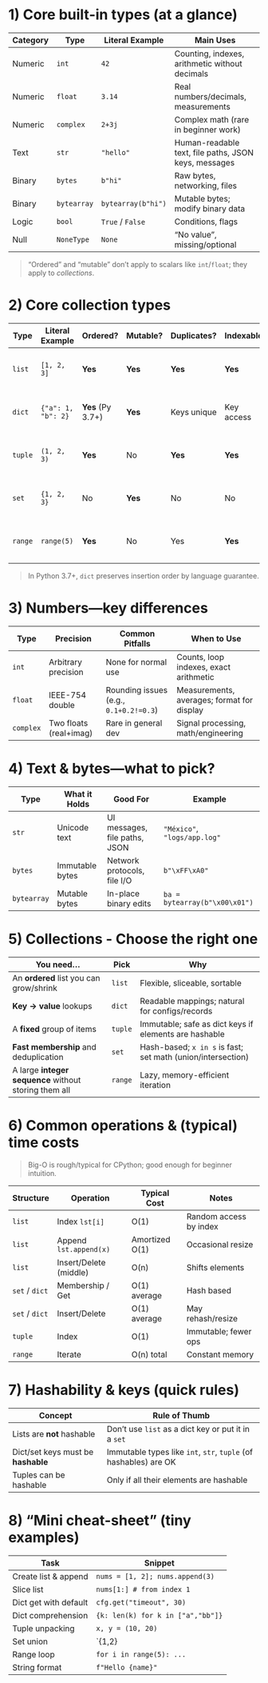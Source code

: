 # 1) Core built-in types (at a glance)

| Category | Type        | Literal Example    | Main Uses                                            |
| -------- | ----------- | ------------------ | ---------------------------------------------------- |
| Numeric  | `int`       | `42`               | Counting, indexes, arithmetic without decimals       |
| Numeric  | `float`     | `3.14`             | Real numbers/decimals, measurements                  |
| Numeric  | `complex`   | `2+3j`             | Complex math (rare in beginner work)                 |
| Text     | `str`       | `"hello"`          | Human-readable text, file paths, JSON keys, messages |
| Binary   | `bytes`     | `b"hi"`            | Raw bytes, networking, files                         |
| Binary   | `bytearray` | `bytearray(b"hi")` | Mutable bytes; modify binary data                    |
| Logic    | `bool`      | `True` / `False`   | Conditions, flags                                    |
| Null     | `NoneType`  | `None`             | “No value”, missing/optional                         |

>“Ordered” and “mutable” don’t apply to scalars like `int`/`float`; they apply to _collections_.


# 2) Core collection types

| Type    | Literal Example    | Ordered?          | Mutable? | Duplicates? | Indexable? | Typical Operations               | Main Uses                            |
| ------- | ------------------ | ----------------- | -------- | ----------- | ---------- | -------------------------------- | ------------------------------------ |
| `list`  | `[1, 2, 3]`        | **Yes**           | **Yes**  | **Yes**     | **Yes**    | append, pop, sort, slice         | General-purpose ordered collection   |
| `dict`  | `{"a": 1, "b": 2}` | **Yes** (Py 3.7+) | **Yes**  | Keys unique | Key access | get, update, keys/values/items   | Mappings, config, lookup tables      |
| `tuple` | `(1, 2, 3)`        | **Yes**           | No       | **Yes**     | **Yes**    | indexing, unpacking              | Fixed groups, function returns       |
| `set`   | `{1, 2, 3}`        | No                | **Yes**  | No          | No         | add, remove, union, intersection | Membership tests, remove duplicates  |
| `range` | `range(5)`         | **Yes**           | No       | Yes         | **Yes**    | iterate, len, indexing           | Efficient integer sequences in loops |

>In Python 3.7+, `dict` preserves insertion order by language guarantee.


# 3) Numbers—key differences

|Type|Precision|Common Pitfalls|When to Use|
|---|---|---|---|
|`int`|Arbitrary precision|None for normal use|Counts, loop indexes, exact arithmetic|
|`float`|IEEE-754 double|Rounding issues (e.g., `0.1+0.2!=0.3`)|Measurements, averages; format for display|
|`complex`|Two floats (real+imag)|Rare in general dev|Signal processing, math/engineering|


# 4) Text & bytes—what to pick?

|Type|What it Holds|Good For|Example|
|---|---|---|---|
|`str`|Unicode text|UI messages, file paths, JSON|`"México"`, `"logs/app.log"`|
|`bytes`|Immutable bytes|Network protocols, file I/O|`b"\xFF\xA0"`|
|`bytearray`|Mutable bytes|In-place binary edits|`ba = bytearray(b"\x00\x01")`|


# 5) Collections - Choose the right one

| You need…                                             | Pick    | Why                                                         |
| ----------------------------------------------------- | ------- | ----------------------------------------------------------- |
| An **ordered** list you can grow/shrink               | `list`  | Flexible, sliceable, sortable                               |
| **Key → value** lookups                               | `dict`  | Readable mappings; natural for configs/records              |
| A **fixed** group of items                            | `tuple` | Immutable; safe as dict keys if elements are hashable       |
| **Fast membership** and deduplication                 | `set`   | Hash-based; `x in s` is fast; set math (union/intersection) |
| A large **integer sequence** without storing them all | `range` | Lazy, memory-efficient iteration                            |


# 6) Common operations & (typical) time costs

> Big-O is rough/typical for CPython; good enough for beginner intuition.

|Structure|Operation|Typical Cost|Notes|
|---|---|---|---|
|`list`|Index `lst[i]`|O(1)|Random access by index|
|`list`|Append `lst.append(x)`|Amortized O(1)|Occasional resize|
|`list`|Insert/Delete (middle)|O(n)|Shifts elements|
|`set` / `dict`|Membership / Get|O(1) average|Hash based|
|`set` / `dict`|Insert/Delete|O(1) average|May rehash/resize|
|`tuple`|Index|O(1)|Immutable; fewer ops|
|`range`|Iterate|O(n) total|Constant memory|


# 7) Hashability & keys (quick rules)

| Concept                            | Rule of Thumb                                                    |
| ---------------------------------- | ---------------------------------------------------------------- |
| Lists are **not** hashable         | Don’t use `list` as a dict key or put it in a `set`              |
| Dict/set keys must be **hashable** | Immutable types like `int`, `str`, `tuple` (of hashables) are OK |
| Tuples can be hashable             | Only if all their elements are hashable                          |


# 8) “Mini cheat-sheet” (tiny examples)

| Task                  | Snippet                           |
| --------------------- | --------------------------------- |
| Create list & append  | `nums = [1, 2]; nums.append(3)`   |
| Slice list            | `nums[1:] # from index 1`         |
| Dict get with default | `cfg.get("timeout", 30)`          |
| Dict comprehension    | `{k: len(k) for k in ["a","bb"]}` |
| Tuple unpacking       | `x, y = (10, 20)`                 |
| Set union             | `{1,2}                            |
| Range loop            | `for i in range(5): ...`          |
| String format         | `f"Hello {name}"`                 |

